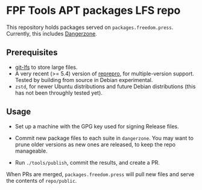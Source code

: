# FPF Tools APT packages LFS repo

This repository holds packages served on `packages.freedom.press`.
Currently, this includes [Dangerzone](https://dangerzone.rocks/).

## Prerequisites

- [git-lfs](https://git-lfs.github.com/) to store large files.
- A very recent (>= 5.4) version of
  [reprepro](https://salsa.debian.org/brlink/reprepro), for
  multiple-version support. Tested by building from source in Debian
  experimental.
- `zstd`, for newer Ubuntu distributions and future Debian distributions
  (this has not been throughly tested yet).

## Usage

- Set up a machine with the GPG key used for signing Release files.

- Commit new package files to each suite in `dangerzone`. You may want to
  prune older versions as new ones are released, to keep the repo
  manageable.

- Run `./tools/publish`, commit the results, and create a PR.

When PRs are merged, `packages.freedom.press` will pull new files and
serve the contents of `repo/public`.
